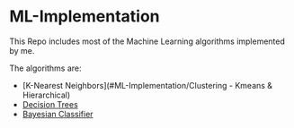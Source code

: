 # ML-Implementation

This Repo includes most of the Machine Learning algorithms implemented by me.

The algorithms are:

- [K-Nearest Neighbors](#ML-Implementation/Clustering - Kmeans & Hierarchical)
- [Decision Trees](#decision-trees)
- [Bayesian Classifier](#bayesian-classifier)
